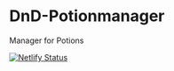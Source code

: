 # DnD-Potionmanager
Manager for Potions

[![Netlify Status](https://api.netlify.com/api/v1/badges/2de51b99-ffe8-42b9-a439-64a6c59b0fff/deploy-status)](https://app.netlify.com/projects/potionmanager/deploys)
